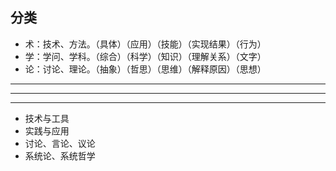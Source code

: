 ## 分类
- 术：技术、方法。（具体）（应用）（技能）（实现结果）（行为）
- 学：学问、学科。（综合）（科学）（知识）（理解关系）（文字）
- 论：讨论、理论。（抽象）（哲思）（思维）（解释原因）（思想）

---
---
---

- 技术与工具
- 实践与应用
- 讨论、言论、议论
- 系统论、系统哲学
